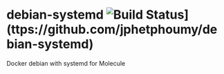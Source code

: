 # debian-systemd ![Build Status](https://github.com/jphetphoumy/debian-systemd.svg)](ttps://github.com/jphetphoumy/debian-systemd)
Docker debian with systemd for Molecule
